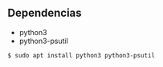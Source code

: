 ## Dependencias

- python3
- python3-psutil

```console
$ sudo apt install python3 python3-psutil
```
